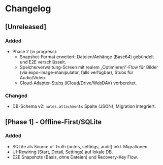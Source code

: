 # Changelog

## [Unreleased]
### Added
- Phase 2 (in progress):
  - Snapshot-Format erweitert: Dateien/Anhänge (Base64) gebündelt und E2E verschlüsselt.
  - Speicherverwaltung-Screen mit realem „Optimieren“-Flow für Bilder (via expo-image-manipulator, falls verfügbar), Stubs für Audio/Video.
  - Cloud-Adapter-Stubs (iCloud/Drive/WebDAV) vorbereitet.

### Changed
- DB-Schema v2: `notes.attachments` Spalte (JSON), Migration integriert.

## [Phase 1] - Offline-First/SQLite
### Added
- SQLite als Source of Truth (notes, settings, audit) inkl. Migrationen.
- UI-Rewiring (Start, Detail, Settings) auf lokale DB.
- E2E Snapshots (Basis, ohne Dateien) und Recovery-Key Flow.